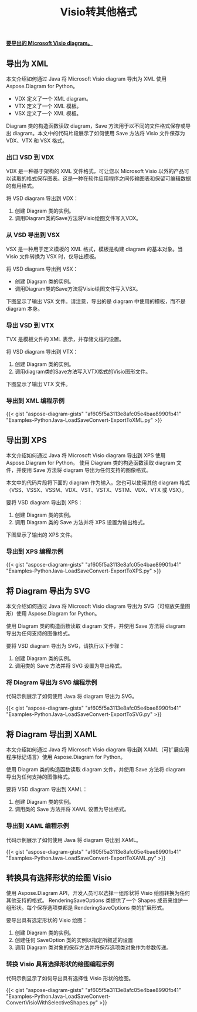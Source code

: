 ﻿---
title:  Visio转其他格式
linktitle:  Visio转其他格式
type: docs
weight: 40
url: /zh/python-java/convert-visio-to-other-files/
description: This topic show you how to convert Visio to SVG,XPS,XML,XAML formats using Aspose.Diagram for Python via Java. Convert VSD, VSS, VDW, VST, VSDX, VSSX, VSTX, VSDM, VSTM, VSSM to SVG,XPS,XML ,XAML 加上几行代码。
---
**[要导出的 Microsoft Visio diagram。](ExportToXML.vsd)**

## **导出为 XML**
本文介绍如何通过 Java 将 Microsoft Visio diagram 导出为 XML 使用 Aspose.Diagram for Python。

- VDX 定义了一个 XML diagram。
- VTX 定义了一个 XML 模板。
- VSX 定义了一个 XML 模板。

Diagram 类的构造函数读取 diagram，Save 方法用于以不同的文件格式保存或导出 diagram。本文中的代码片段展示了如何使用 Save 方法将 Visio 文件保存为 VDX、VTX 和 VSX 格式。

### **出口 VSD 到 VDX**
VDX 是一种基于架构的 XML 文件格式，可让您以 Microsoft Visio 以外的产品可以读取的格式保存图表。这是一种在软件应用程序之间传输图表和保留可编辑数据的有用格式。

将 VSD diagram 导出到 VDX：

1. 创建 Diagram 类的实例。
1. 调用Diagram类的Save方法将Visio绘图文件写入VDX。

### **从 VSD 导出到 VSX**
VSX 是一种用于定义模板的 XML 格式，模板是构建 diagram 的基本对象。当 Visio 文件转换为 VSX 时，仅导出模板。

将 VSD diagram 导出到 VSX：

- 创建 Diagram 类的实例。
- 调用Diagram类的Save方法将Visio绘图文件写入VSX。

下图显示了输出 VSX 文件。请注意，导出的是 diagram 中使用的模板，而不是 diagram 本身。

### **导出 VSD 到 VTX**
TVX 是模板文件的 XML 表示，并存储文档的设置。

将 VSD diagram 导出到 VTX：

1. 创建 Diagram 类的实例。
1. 调用diagram类的Save方法写入VTX格式的Visio图形文件。

下图显示了输出 VTX 文件。

### **导出到 XML 编程示例**
{{< gist "aspose-diagram-gists" "af605f5a3113e8afc05e4bae8990fb41" "Examples-PythonJava-LoadSaveConvert-ExportToXML.py" >}}

## **导出到 XPS**
本文介绍如何通过 Java 将 Microsoft Visio diagram 导出到 XPS 使用 Aspose.Diagram for Python。
使用 Diagram 类的构造函数读取 diagram 文件，并使用 Save 方法将 diagram 导出为任何支持的图像格式。

本文中的代码片段将下面的 diagram 作为输入。您也可以使用其他 diagram 格式（VSS、VSSX、VSSM、VDX、VST、VSTX、VSTM、VDX、VTX 或 VSX）。

要将 VSD diagram 导出到 XPS：

1. 创建 Diagram 类的实例。
1. 调用 Diagram 类的 Save 方法并将 XPS 设置为输出格式。

下图显示了输出的 XPS 文件。

### **导出到 XPS 编程示例**
{{< gist "aspose-diagram-gists" "af605f5a3113e8afc05e4bae8990fb41" "Examples-PythonJava-LoadSaveConvert-ExportToXPS.py" >}}

## **将 Diagram 导出为 SVG**
本文介绍如何通过 Java 将 Microsoft Visio diagram 导出为 SVG（可缩放矢量图形）使用 Aspose.Diagram for Python。

使用 Diagram 类的构造函数读取 diagram 文件，并使用 Save 方法将 diagram 导出为任何支持的图像格式。

要将 VSD diagram 导出为 SVG，请执行以下步骤：

1. 创建 Diagram 类的实例。
1. 调用类的 Save 方法并将 SVG 设置为导出格式。

### **将 Diagram 导出为 SVG 编程示例**
代码示例展示了如何使用 Java 将 diagram 导出为 SVG。

{{< gist "aspose-diagram-gists" "af605f5a3113e8afc05e4bae8990fb41" "Examples-PythonJava-LoadSaveConvert-ExportToSVG.py" >}}

## **将 Diagram 导出到 XAML**
本文介绍如何通过 Java 将 Microsoft Visio diagram 导出到 XAML（可扩展应用程序标记语言）使用 Aspose.Diagram for Python。

使用 Diagram 类的构造函数读取 diagram 文件，并使用 Save 方法将 diagram 导出为任何支持的图像格式。

要将 VSD diagram 导出到 XAML：

1. 创建 Diagram 类的实例。
1. 调用类的 Save 方法并将 XAML 设置为导出格式。

### **导出到 XAML 编程示例**
代码示例展示了如何使用 Java 将 diagram 导出到 XAML。

{{< gist "aspose-diagram-gists" "af605f5a3113e8afc05e4bae8990fb41" "Examples-PythonJava-LoadSaveConvert-ExportToXAML.py" >}}

## **转换具有选择形状的绘图 Visio**
使用 Aspose.Diagram API，开发人员可以选择一组形状将 Visio 绘图转换为任何其他支持的格式。 RenderingSaveOptions 类提供了一个 Shapes 成员来维护一组形状。每个保存选项类都是 RenderingSaveOptions 类的扩展形式。

要导出具有选定形状的 Visio 绘图：

1. 创建 Diagram 类的实例。
1. 创建任何 SaveOption 类的实例以指定所叙述的设置
1. 调用 Diagram 类对象的保存方法并将保存选项类对象作为参数传递。

### **转换 Visio 具有选择形状的绘图编程示例**
代码示例显示了如何导出具有选择性 Visio 形状的绘图。

{{< gist "aspose-diagram-gists" "af605f5a3113e8afc05e4bae8990fb41" "Examples-PythonJava-LoadSaveConvert-ConvertVisioWithSelectiveShapes.py" >}}